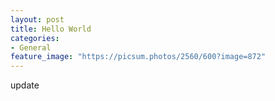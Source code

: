```yaml
---
layout: post
title: Hello World
categories:
- General
feature_image: "https://picsum.photos/2560/600?image=872"
---
```


update
